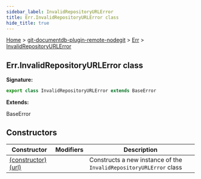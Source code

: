 ```yaml
---
sidebar_label: InvalidRepositoryURLError
title: Err.InvalidRepositoryURLError class
hide_title: true
---
```


[Home](./index.md) &gt; [git-documentdb-plugin-remote-nodegit](./git-documentdb-plugin-remote-nodegit.md) &gt; [Err](./git-documentdb-plugin-remote-nodegit.err.md) &gt; [InvalidRepositoryURLError](./git-documentdb-plugin-remote-nodegit.err.invalidrepositoryurlerror.md)

## Err.InvalidRepositoryURLError class


<b>Signature:</b>

```typescript
export class InvalidRepositoryURLError extends BaseError 
```
<b>Extends:</b>

BaseError

## Constructors

|  Constructor | Modifiers | Description |
|  --- | --- | --- |
|  [(constructor)(url)](./git-documentdb-plugin-remote-nodegit.err.invalidrepositoryurlerror._constructor_.md) |  | Constructs a new instance of the <code>InvalidRepositoryURLError</code> class |

